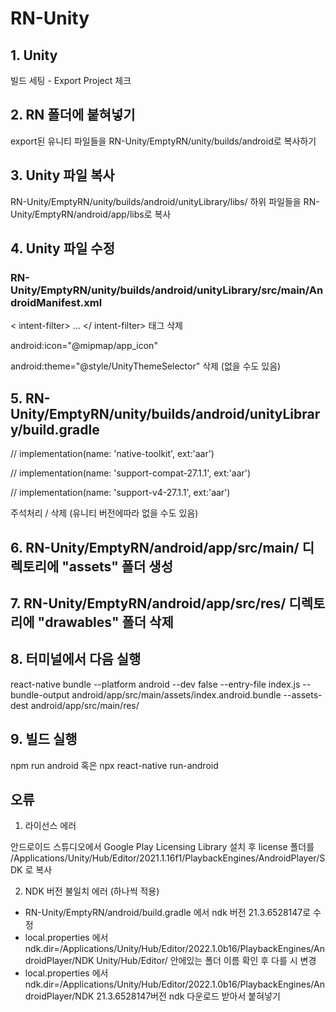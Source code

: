 # RN-Unity

## 1. Unity
빌드 세팅 - Export Project 체크

## 2. RN 폴더에 붙혀넣기
export된 유니티 파일들을 RN-Unity/EmptyRN/unity/builds/android로 복사하기

## 3. Unity 파일 복사
RN-Unity/EmptyRN/unity/builds/android/unityLibrary/libs/ 하위 파일들을 RN-Unity/EmptyRN/android/app/libs로 복사

## 4. Unity 파일 수정
### RN-Unity/EmptyRN/unity/builds/android/unityLibrary/src/main/AndroidManifest.xml

< intent-filter> ... </ intent-filter> 태그 삭제

android:icon="@mipmap/app_icon" 

android:theme="@style/UnityThemeSelector" 삭제 (없을 수도 있음)

## 5. RN-Unity/EmptyRN/unity/builds/android/unityLibrary/build.gradle

//    implementation(name: 'native-toolkit', ext:'aar')

//    implementation(name: 'support-compat-27.1.1', ext:'aar')

//    implementation(name: 'support-v4-27.1.1', ext:'aar')

주석처리 / 삭제 (유니티 버전에따라 없을 수도 있음)

## 6. RN-Unity/EmptyRN/android/app/src/main/ 디렉토리에 "assets" 폴더 생성

## 7. RN-Unity/EmptyRN/android/app/src/res/ 디렉토리에 "drawables" 폴더 삭제

## 8. 터미널에서 다음 실행
react-native bundle --platform android --dev false --entry-file index.js --bundle-output android/app/src/main/assets/index.android.bundle --assets-dest android/app/src/main/res/

## 9. 빌드 실행
npm run android 혹은 npx react-native run-android



## 오류

1. 라이선스 에러

안드로이드 스튜디오에서 Google Play Licensing Library 설치 후 license 폴더를
/Applications/Unity/Hub/Editor/2021.1.16f1/PlaybackEngines/AndroidPlayer/SDK 로 복사

2. NDK 버전 불일치 에러 (하나씩 적용)

- RN-Unity/EmptyRN/android/build.gradle 에서 ndk 버전 21.3.6528147로 수정
- local.properties 에서 ndk.dir=/Applications/Unity/Hub/Editor/2022.1.0b16/PlaybackEngines/AndroidPlayer/NDK  Unity/Hub/Editor/ 안에있는 폴더 이름 확인 후 다를 시 변경
- local.properties 에서 ndk.dir=/Applications/Unity/Hub/Editor/2022.1.0b16/PlaybackEngines/AndroidPlayer/NDK 21.3.6528147버전 ndk 다운로드 받아서 붙혀넣기
